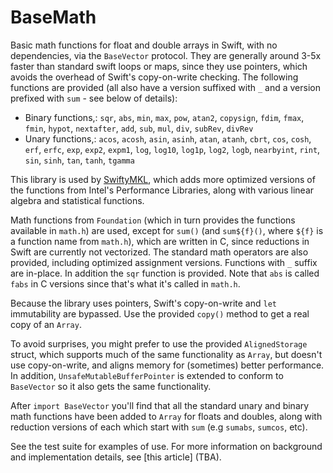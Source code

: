 # BaseMath

Basic math functions for float and double arrays in Swift, with no dependencies, via the `BaseVector` protocol. They are generally around 3-5x faster than standard swift loops or maps, since they use pointers, which avoids the overhead of Swift's copy-on-write checking. The following functions are provided (all also have a version suffixed with `_` and a version prefixed with `sum` - see below of details):

- Binary functions,: `sqr`, `abs`, `min`, `max`, `pow`, `atan2`, `copysign`, `fdim`, `fmax`, `fmin`, `hypot`, `nextafter`, `add`, `sub`, `mul`, `div`, `subRev`, `divRev`
- Unary functions,: `acos`, `acosh`, `asin`, `asinh`, `atan`, `atanh`, `cbrt`, `cos`, `cosh`, `erf`, `erfc`, `exp`, `exp2`, `expm1`, `log`, `log10`, `log1p`, `log2`, `logb`, `nearbyint`, `rint`, `sin`, `sinh`, `tan`, `tanh`, `tgamma`

This library is used by [SwiftyMKL](https://github.com/jph00/SwiftyMKL), which adds more optimized versions of the functions from Intel's Performance Libraries, along with various linear algebra and statistical functions.

Math functions from `Foundation` (which in turn provides the functions available in `math.h`) are used, except for `sum()` (and `sum${f}()`, where `${f}` is a function name from `math.h`), which are written in C, since reductions in Swift are currently not vectorized. The standard math operators are also provided, including optimized assignment versions. Functions with `_` suffix are in-place. In addition the `sqr` function is provided. Note that `abs` is called `fabs` in C versions since that's what it's called in `math.h`.

Because the library uses pointers, Swift's copy-on-write and `let` immutability are bypassed. Use the provided `copy()` method to get a real copy of an `Array`.

To avoid surprises, you might prefer to use the provided `AlignedStorage` struct, which supports much of the same functionality as `Array`, but doesn't use copy-on-write, and aligns memory for (sometimes) better performance. In addition, `UnsafeMutableBufferPointer` is extended to conform to `BaseVector` so it also gets the same functionality.

After `import BaseVector` you'll find that all the standard unary and binary math functions have been added to `Array` for floats and doubles, along with reduction versions of each which start with `sum` (e.g `sumabs`, `sumcos`, etc).

See the test suite for examples of use. For more information on background and implementation details, see [this article] \(TBA).

